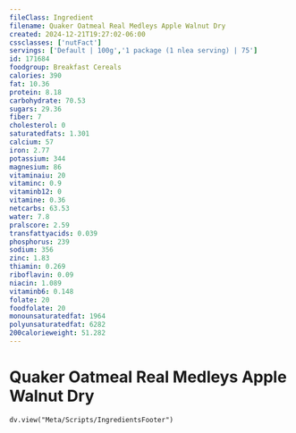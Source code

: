 ```yaml
---
fileClass: Ingredient
filename: Quaker Oatmeal Real Medleys Apple Walnut Dry
created: 2024-12-21T19:27:02-06:00
cssclasses: ['nutFact']
servings: ['Default | 100g','1 package (1 nlea serving) | 75']
id: 171684
foodgroup: Breakfast Cereals
calories: 390
fat: 10.36
protein: 8.18
carbohydrate: 70.53
sugars: 29.36
fiber: 7
cholesterol: 0
saturatedfats: 1.301
calcium: 57
iron: 2.77
potassium: 344
magnesium: 86
vitaminaiu: 20
vitaminc: 0.9
vitaminb12: 0
vitamine: 0.36
netcarbs: 63.53
water: 7.8
pralscore: 2.59
transfattyacids: 0.039
phosphorus: 239
sodium: 356
zinc: 1.83
thiamin: 0.269
riboflavin: 0.09
niacin: 1.089
vitaminb6: 0.148
folate: 20
foodfolate: 20
monounsaturatedfat: 1964
polyunsaturatedfat: 6282
200calorieweight: 51.282
---
```


# Quaker Oatmeal Real Medleys Apple Walnut Dry

```dataviewjs
dv.view("Meta/Scripts/IngredientsFooter")
```